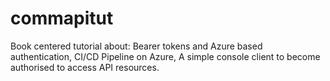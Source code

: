# commapitut

Book centered tutorial about:
Bearer tokens and Azure based authentication,
CI/CD Pipeline on Azure,
A simple console client to become authorised to access API resources.
